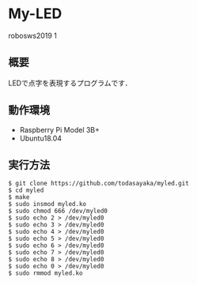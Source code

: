 # My-LED
robosws2019 1

## 概要
LEDで点字を表現するプログラムです．

## 動作環境

* Raspberry Pi Model 3B+
* Ubuntu18.04

## 実行方法
```
$ git clone https://github.com/todasayaka/myled.git
$ cd myled
$ make
$ sudo insmod myled.ko
$ sudo chmod 666 /dev/myled0
$ sudo echo 2 > /dev/myled0
$ sudo echo 3 > /dev/myled0
$ sudo echo 4 > /dev/myled0
$ sudo echo 5 > /dev/myled0
$ sudo echo 6 > /dev/myled0
$ sudo echo 7 > /dev/myled0
$ sudo echo 8 > /dev/myled0
$ sudo echo 0 > /dev/myled0
$ sudo rmmod myled.ko
```
